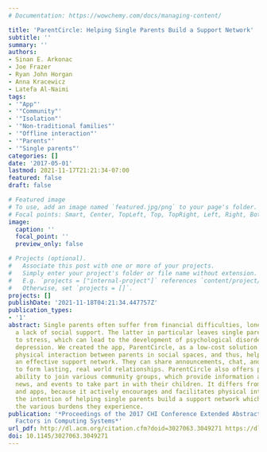 ```yaml
---
# Documentation: https://wowchemy.com/docs/managing-content/

title: 'ParentCircle: Helping Single Parents Build a Support Network'
subtitle: ''
summary: ''
authors:
- Sinan E. Arkonac
- Joe Frazer
- Ryan John Horgan
- Anna Kracewicz
- Latefa Al-Naimi
tags:
- '"App"'
- '"Community"'
- '"Isolation"'
- '"Non-traditional families"'
- '"Offline interaction"'
- '"Parents"'
- '"Single parents"'
categories: []
date: '2017-05-01'
lastmod: 2021-11-17T21:21:34-07:00
featured: false
draft: false

# Featured image
# To use, add an image named `featured.jpg/png` to your page's folder.
# Focal points: Smart, Center, TopLeft, Top, TopRight, Left, Right, BottomLeft, Bottom, BottomRight.
image:
  caption: ''
  focal_point: ''
  preview_only: false

# Projects (optional).
#   Associate this post with one or more of your projects.
#   Simply enter your project's folder or file name without extension.
#   E.g. `projects = ["internal-project"]` references `content/project/deep-learning/index.md`.
#   Otherwise, set `projects = []`.
projects: []
publishDate: '2021-11-18T04:21:34.447757Z'
publication_types:
- '1'
abstract: Single parents often suffer from financial difficulties, loneliness and
  a lack of social support. The latter in particular leaves single parents vulnerable
  to stress, which can lead to the development of psychological disorders such as
  depression. We created the app, ParentCircle, as a low-cost solution to encourage
  physical interaction between parents in social spaces, and thus, help them build
  an effective support network. They can share announcements, chat, and are encouraged
  to form lasting, real world relationships. ParentCircle also offers parents the
  ability to join various community groups, which provide information about local
  news, and events to take part in with their children. It differs from existing products
  and apps, because it actively encourages and facilitates physical interaction, with
  the intention of helping single parents build a support network which will ease
  the various burdens they experience.
publication: '*Proceedings of the 2017 CHI Conference Extended Abstracts on Human
  Factors in Computing Systems*'
url_pdf: http://dl.acm.org/citation.cfm?doid=3027063.3049271 https://dl.acm.org/doi/10.1145/3027063.3049271
doi: 10.1145/3027063.3049271
---
```

